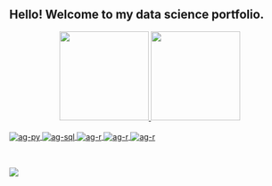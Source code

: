 ## Hello! Welcome to my data science portfolio.
<div align="center">
 <a href="https://github.com/augusto-gontijo">
 <img height="160em" src="https://github-readme-stats.vercel.app/api?username=augusto-gontijo&show_icons=true&theme=dark&include_all_commits=true&count_private=true"/>
 <img height="160em" src="https://github-readme-stats.vercel.app/api/top-langs/?username=augusto-gontijo&theme=dark&layout=compact&langs_count=7"/>
</div>
  
<div style:"display: inline_block"><br>  
  <img align="center" alt="ag-py" src="https://img.shields.io/badge/Python-3776AB?style=for-the-badge&logo=python&logoColor=white" />
  <img align="center" alt="ag-sql" src="https://img.shields.io/badge/Microsoft_SQL_Server-CC2927?style=for-the-badge&logo=microsoft-sql-server&logoColor=white" /> 
  <img align="center" alt="ag-r" src="https://img.shields.io/badge/R-276DC3?style=for-the-badge&logo=r&logoColor=white" /> 
  <img align="center" alt="ag-r" src="https://img.shields.io/badge/PowerBI-F2C811?style=for-the-badge&logo=Power%20BI&logoColor=white" /> 
  <img align="center" alt="ag-r" src="https://img.shields.io/badge/Microsoft_Excel-217346?style=for-the-badge&logo=microsoft-excel&logoColor=white" />   
</div>
  
##
  
<div style:"display: inline_block"><br>  
   <a href="https://www.linkedin.com/in/augusto-gontijo/?locale=en_US" targe="_blank"><img src="https://img.shields.io/badge/LinkedIn-0077B5?style=for-the-badge&logo=linkedin&logoColor=white" target="_blank"></a>     
</div>
